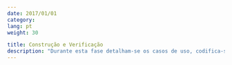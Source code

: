 ```yaml
---
date: 2017/01/01
category:
lang: pt
weight: 30

title: Construção e Verificação
description: "Durante esta fase detalham-se os casos de uso, codifica-se a solução e testa a solução para garantir que se cumprem os requisitos estabelecidos na fase anterior."
---
```

